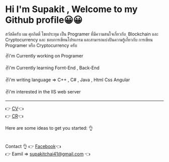 # Hi I'm Supakit , Welcome to my Github profile😀😀

สวัสดีครับ ผม ศุภกิตติ์ ไชยประทุม เป็น Programer ที่มีความสนใจเกี่ยวกับ ฺ Blockchain และ Cryptocurrency และ ชอบการเขียนโปรแกรม และสามารถแบ่งปันความรู้เกี่ยวกับ การเขียน Programer หรือ Cryptocurrency ครับ

✌i'm Currently working on Programer 

✌i'm Currently learning Fornt-End , Back-End   

✌i'm  writing language => C++ , C# , Java , Html Css Angular <br>

✌i'm interested in the IIS web server <hr>

👉  [CV](https://www.canva.com/design/DAEYFl_8-Z4/5pn7RyryszRc1U-NmW34Uw/view?utm_content=DAEYFl_8-Z4&utm_campaign=designshare&utm_medium=link&utm_source=publishsharelink)👈<br>
👉  [CR](https://app.diagrams.net/#G13nfEk-B9HvoToeh7QL43I7C_xyZ2Iq_b)👈<br>

 Here are some ideas to get you started: 👌 
<br><br><br>
 Contact 👌 
👉  [Facebook](https://www.facebook.com/boombha.boombha)👈<br>
👉  Eamil => supakitchai41@gmail.com 👈<br>
